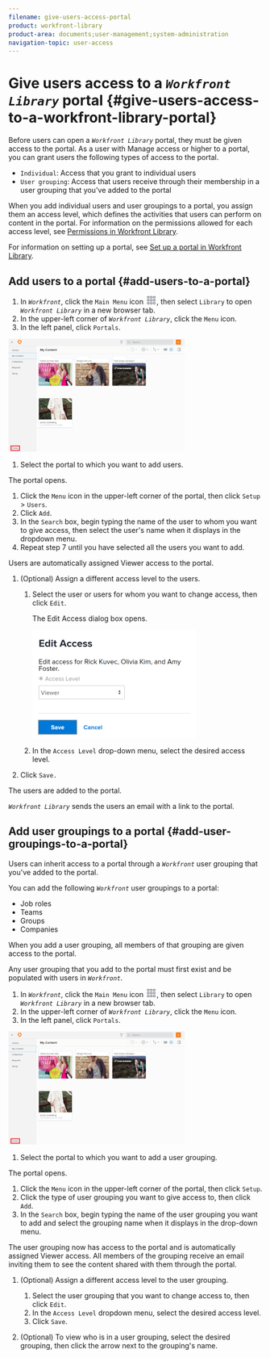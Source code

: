 ```yaml
---
filename: give-users-access-portal
product: workfront-library
product-area: documents;user-management;system-administration
navigation-topic: user-access
---
```




# Give users access to a *`Workfront Library`* portal {#give-users-access-to-a-workfront-library-portal}

Before users can open a *`Workfront Library`* portal, they must be given access to the portal. As a user with Manage access or higher to a portal, you can grant users the following types of access to the portal. 



* `Individual`: Access that you grant to individual users
* `User grouping`: Access that users receive through their membership in a user grouping that you've added to the portal


When you add individual users and user groupings to a portal, you assign them an access level, which defines the activities that users can perform on content in the portal. For information on the permissions allowed for each access level, see [Permissions in Workfront Library](permissions-in-workfront-library.md). 


For information on setting up a portal, see [Set up a portal in Workfront Library](set-up-a-portal-in-library.md).


## Add users to a portal {#add-users-to-a-portal}




1.  In *`Workfront`*, click the `Main Menu` icon ![](assets/main-menu-icon.png), then select `Library` to open *`Workfront Library`* in a new browser tab.
1.  In the upper-left corner of *`Workfront Library`*, click the `Menu` icon.
1.  In the left panel, click `Portals`.


   ![](assets/portals-red-square-350x224.png)



1.  Select the portal to which you want to add users.


   The portal opens.

1.  Click the `Menu` icon in the upper-left corner of the portal, then click `Setup` > `Users`.
1.  Click `Add`.
1.  In the `Search` box, begin typing the name of the user to whom you want to give access, then select the user's name when it displays in the dropdown menu.
1.  Repeat step 7 until you have selected all the users you want to add.


   Users are automatically assigned Viewer access to the portal.

1. (Optional) Assign a different access level to the users.
    
    
    1. Select the user or users for whom you want to change access, then click `Edit`.
    
    
       The Edit Access dialog box opens.
    
    
       ![](assets/editaccess-324x214.png)    
    

    
    1. In the `Access Level` drop-down menu, select the desired access level.
    
    
1.  Click `Save.`


   The users are added to the portal.


   *`Workfront Library`* sends the users an email with a link to the portal. 





## Add user groupings to a portal {#add-user-groupings-to-a-portal}

Users can inherit access to a portal through a *`Workfront`* user grouping that you've added to the portal. 


You can add the following *`Workfront`* user groupings to a portal:



* Job roles
* Teams
* Groups
* Companies


When you add a user grouping, all members of that grouping are given access to the portal.


Any user grouping that you add to the portal must first exist and be populated with users in *`Workfront`*. 



1.  In *`Workfront`*, click the `Main Menu` icon ![](assets/main-menu-icon.png), then select `Library` to open *`Workfront Library`* in a new browser tab.
1.  In the upper-left corner of *`Workfront Library`*, click the `Menu` icon.
1.  In the left panel, click `Portals`.


   ![](assets/portals-red-square-350x224.png)



1.  Select the portal to which you want to add a user grouping.


   The portal opens.

1.  Click the `Menu` icon in the upper-left corner of the portal, then click `Setup`. 
1. Click the type of user grouping you want to give access to, then click `Add`.
1.  In the `Search` box, begin typing the name of the user grouping you want to add and select the grouping name when it displays in the drop-down menu.


   The user grouping now has access to the portal and is automatically assigned Viewer access. All members of the grouping receive an email inviting them to see the content shared with them through the portal.

1. (Optional) Assign a different access level to the user grouping.
    
    
    1. Select the user grouping that you want to change access to, then click `Edit`.
    1. In the `Access Level` dropdown menu, select the desired access level.
    1. Click `Save`.
    
    
1.  (Optional) To view who is in a user grouping, select the desired grouping, then click the arrow next to the grouping's name.


